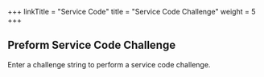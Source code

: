 +++
linkTitle = "Service Code"
title = "Service Code Challenge"
weight = 5
+++

## Preform Service Code Challenge

Enter a challenge string to perform a service code challenge.

